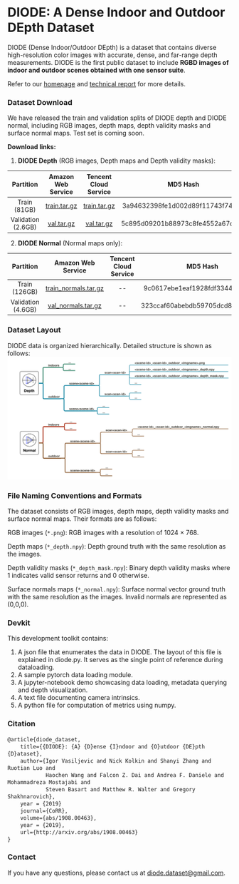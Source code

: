 # DIODE: A Dense Indoor and Outdoor DEpth Dataset


DIODE (Dense Indoor/Outdoor DEpth) is a dataset that contains diverse high-resolution color images with accurate, dense, and far-range depth measurements. DIODE is the first public dataset to include **RGBD images of indoor and outdoor scenes obtained with one sensor suite**.

Refer to our [homepage](https://diode-dataset.org) and [technical report](https://arxiv.org/abs/1908.00463) for more details.

### Dataset Download
We have released the train and validation splits of DIODE depth and DIODE normal, including RGB images, depth maps, depth validity masks and surface normal maps. Test set is coming soon.

**Download links:**

1. **DIODE Depth** (RGB images, Depth maps and Depth validity masks):

|     Partition      |                      Amazon Web Service                      | Tencent Cloud Service                                               |             MD5 Hash             |
| :----------------: | :----------------------------------------------------------: | :------------------------------------------------------------: | :------------------------------: |
|    Train (81GB)    | [train.tar.gz](http://diode-dataset.s3.amazonaws.com/train.tar.gz) | [train.tar.gz](https://diode-dataset-1254389886.cos.ap-shanghai.myqcloud.com/train.tar.gz) | 3a94632398fe1d002d89f11743f748b1 |
| Validation (2.6GB) | [val.tar.gz](http://diode-dataset.s3.amazonaws.com/val.tar.gz) | [val.tar.gz](https://diode-dataset-1254389886.cos.ap-shanghai.myqcloud.com/val.tar.gz) | 5c895d09201b88973c8fe4552a67dd85 |

2. **DIODE Normal** (Normal maps only):

|     Partition      |                      Amazon Web Service                      | Tencent Cloud Service                                               |             MD5 Hash             |
| :----------------: | :----------------------------------------------------------: | :------------------------------------------------------------: | :------------------------------: |
|    Train (126GB)    | [train_normals.tar.gz](http://diode-dataset.s3.amazonaws.com/train_normals.tar.gz) | -- | 9c0617ebe1eaf1928fdf3344e1c42aef |
| Validation (4.6GB) | [val_normals.tar.gz](http://diode-dataset.s3.amazonaws.com/val_normals.tar.gz) | -- | 323ccaf60abebdb59705dcd8b529d709 |

### Dataset Layout
DIODE data is organized hierarchically. Detailed structure is shown as follows:
![Layout](dataset_layout.png)

### File Naming Conventions and Formats
The dataset consists of RGB images, depth maps, depth validity masks and surface normal maps. Their formats are as follows:

  RGB images (`*.png`): RGB images with a resolution of 1024 × 768.

  Depth maps (`*_depth.npy`): Depth ground truth with the same resolution as the images.

  Depth validity masks (`*_depth_mask.npy`): Binary depth validity masks where 1 indicates valid sensor returns and 0 otherwise.
  
  Surface normals maps (`*_normal.npy`): Surface normal vector ground truth with the same resolution as the images. Invalid normals are represented as (0,0,0).

### Devkit
This development toolkit contains:
1. A json file that enumerates the data in DIODE. The layout of this file is explained in diode.py. It serves as the single point of reference during dataloading.
2. A sample pytorch data loading module.
3. A jupyter-notebook demo showcasing data loading, metadata querying and depth visualization.
4. A text file documenting camera intrinsics. 
5. A python file for computation of metrics using numpy. 


### Citation
```
@article{diode_dataset,
    title={{DIODE}: {A} {D}ense {I}ndoor and {O}utdoor {DE}pth {D}ataset},
    author={Igor Vasiljevic and Nick Kolkin and Shanyi Zhang and Ruotian Luo and 
            Haochen Wang and Falcon Z. Dai and Andrea F. Daniele and Mohammadreza Mostajabi and 
            Steven Basart and Matthew R. Walter and Gregory Shakhnarovich},
    year = {2019}
    journal={CoRR},
    volume={abs/1908.00463},
    year = {2019},
    url={http://arxiv.org/abs/1908.00463}
}
```
### Contact
If you have any questions, please contact us at [diode.dataset@gmail.com](diode.dataset@gmail.com).
